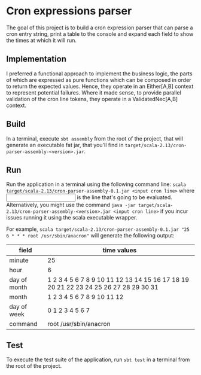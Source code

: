 # Cron expressions parser

The goal of this project is to build a cron expression parser that can parse a cron entry string, print a table to the console and expand each field to show the times at which it will run.

## Implementation

I preferred a functional approach to implement the business logic, the parts of which are expressed as pure functions which can be composed in order to return the expected values. 
Hence, they operate in an Either[A,B] context to represent potential failures. Where it made sense, to provide parallel validation of the cron line tokens, they operate in a ValidatedNec[A,B] context.

## Build

In a terminal, execute `sbt assembly` from the root of the project, that will generate an executable fat jar, that you'll find in `target/scala-2.13/cron-parser-assembly-<version>.jar`.

## Run

Run the application in a terminal using the following command line: `scala target/scala-2.13/cron-parser-assembly-0.1.jar <input cron line>` where <input cron line> is the line that's going to be 
evaluated.
Alternatively, you might use the command `java -jar target/scala-2.13/cron-parser-assembly-<version>.jar <input cron line>` if you incur issues running it using the scala executable wrapper.

For example, `scala target/scala-2.13/cron-parser-assembly-0.1.jar "25 6 * * * root /usr/sbin/anacron"` will generate the following output:

|    field  | time values                                                                                   |
| --- | --- |
|minute         |25|
|hour           |6|
|day of month   |1 2 3 4 5 6 7 8 9 10 11 12 13 14 15 16 17 18 19 20 21 22 23 24 25 26 27 28 29 30 31|
|month          |1 2 3 4 5 6 7 8 9 10 11 12|
|day of week    |0 1 2 3 4 5 6 7|
|command        |root /usr/sbin/anacron|


## Test

To execute the test suite of the application, run `sbt test` in a terminal from the root of the project.
